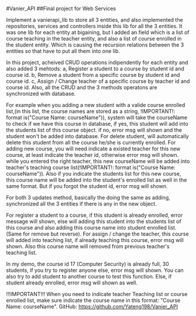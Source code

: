 #Vanier_API
##Final project for Web Services

Implement a vanierapi_lib to store all 3 entities, and also implemented the repositories, services and controllers inside this lib for all the 3 entities.
It was one lib for each entity at bigaining, but I added an field which is a list of course teaching in the teacher entity, and also a list of course enrolled in the student entity.
Which is causing the recursion relations between the 3 entities so that have to put all them into one lib.

In this project, acheived CRUD operations indipendently for each entity and also added 3 mehtods:
a, Register a student to a course by student id and course id.
b, Remove a student from a specific course by student id and course id.
c, Assign / Change teacher of a specific course by teacher id and course id.
Also, all the CRUD and the 3 methods operatons are synchronized with database.

For example when you adding a new student with a valide course enrolled list,(in this list, the course names are stored as a string, !IMPORTANT!: format is("Course Name: courseName")), system will take the courseName to check if we have this course in database, if yes, this student will add into the students list of this course object. if no, error msg will shown and the student won't be added into database.
For delete student, will automatically delete this student from all the course he/she is currently enrolled.
For adding new course, you will need indicate a existed teacher for this new course, at least indicate the teacher id, otherwise error msg will shown. while you entered the right teacher, this new courseName will be added into teacher's teaching course list(!IMPORTANT!: format is("Course Name: courseName")). Also if you indicate the students list for this new course, this course name will be added into the student's enrolled list as well in the same format. But if you forgot the student id, error msg will shown.

For both 3 updates method, basically the doing the same as adding, synchronized all the 3 entities if there is any in the new object.

For register a student to a course, if this student is already enrolled, error message will shown, else will adding this student into the students list of this course and also adding this course name into student enrolled list.(Same for remove but reverse).
For assign / change the teacher, this course will added into teaching list, if already teaching this course, error msg will shown. Also this course name will removed from previous teacher's teaching list.

In my demo, the course id 17 (Computer Security) is already full, 30 students, if you try to register anyone else, error msg will shown. You can also try to add student to another course to test this function. Else, if student already enrolled, error msg will shown as well.

!!!IMPORTANT!!!
When you need to indicate teacher Teaching list or course enrolled list, make sure indicate the course name in this format: "Course Name: courseName".
GitHub: https://github.com/Yateng198/Vanier_API

